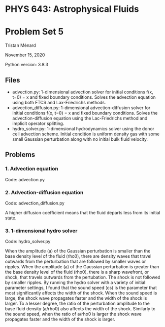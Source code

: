# PHYS 643: Astrophysical Fluids
# Problem Set 5

Tristan Ménard

November 15, 2020

Python version: 3.8.3

## Files
* advection.py: 1-dimensional advection solver for initial conditions f(x, t=0) = x and fixed boundary conditions. Solves the advection equation using both FTCS and Lax-Friedrichs methods.
* advection_diffusion.py: 1-dimensional advection-diffusion solver for initial conditions f(x, t=0) = x and fixed boundary conditions. Solves the advection-diffusion equation using the Lac-Friedrichs method and implicit operator splitting.
* hydro_solver.py: 1-dimensional hydrodynamics solver using the donor cell advection scheme. Initial condition is uniform density gas with some small Gaussian perturbation along with no initial bulk fluid velocity.

## Problems
### 1. Advection equation
Code: advection.py

### 2. Advection-diffusion equation
Code: advection_diffusion.py

A higher diffusion coefficient means that the fluid departs less from its initial state.

### 3. 1-dimensional hydro solver
Code: hydro_solver.py

When the amplitude (a) of the Gaussian perturbation is smaller than the base density level of the fluid (rho0), there are density waves that travel outwards from the perturbation that are followed by smaller waves or ripples.
When the amplitude (a) of the Gaussian perturbation is greater than the base density level of the fluid (rho0), there is a sharp wavefront, or shock, that travels outwards from the pertubation. The shock is not followed by smaller ripples.
By running the hydro solver with a variety of initial parameter settings, I found that the sound speed (cs) is the parameter that most significantly affects the width of the shock. When the sound speed is large, the shock wave propagates faster and the width of the shock is larger.
To a lesser degree, the ratio of the perturbation amplitude to the base fluid density (a/rho0) also affects the width of the shock. Similarly to the sound speed, when the ratio of a/rho0 is larger the shock wave propagates faster and the width of the shock is larger.
